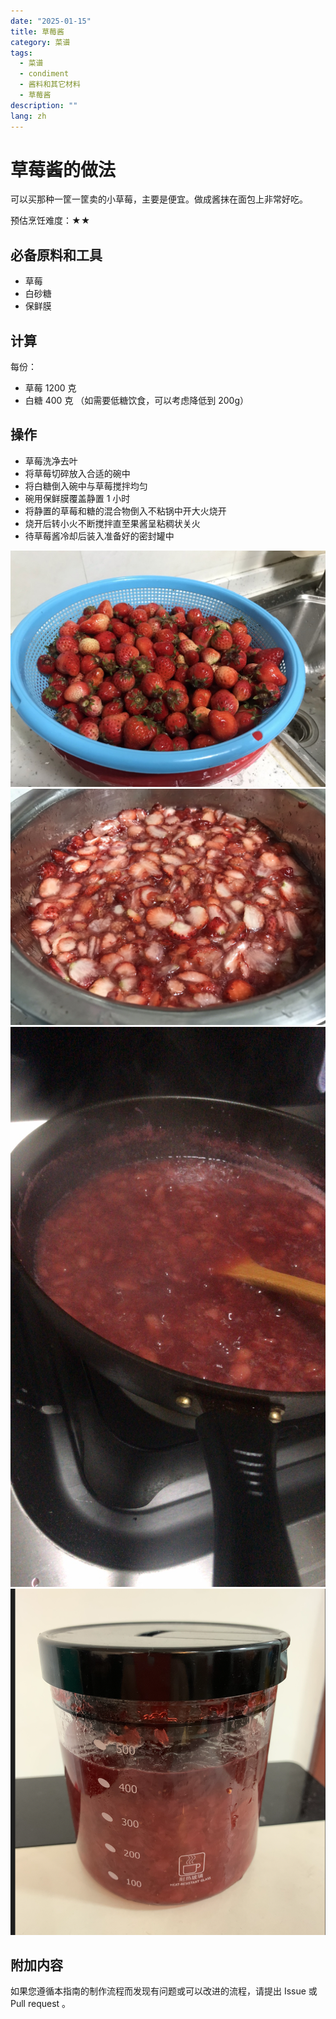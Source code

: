 ```yaml
---
date: "2025-01-15"
title: 草莓酱
category: 菜谱
tags:
  - 菜谱
  - condiment
  - 酱料和其它材料
  - 草莓酱
description: ""
lang: zh
---
```


# 草莓酱的做法

可以买那种一筐一筐卖的小草莓，主要是便宜。做成酱抹在面包上非常好吃。

预估烹饪难度：★★

## 必备原料和工具

- 草莓
- 白砂糖
- 保鲜膜

## 计算

每份：

- 草莓 1200 克
- 白糖 400 克 （如需要低糖饮食，可以考虑降低到 200g）

## 操作

- 草莓洗净去叶
- 将草莓切碎放入合适的碗中
- 将白糖倒入碗中与草莓搅拌均匀
- 碗用保鲜膜覆盖静置 1 小时
- 将静置的草莓和糖的混合物倒入不粘锅中开大火烧开
- 烧开后转小火不断搅拌直至果酱呈粘稠状关火
- 待草莓酱冷却后装入准备好的密封罐中

![洗好的草莓](./洗好的草莓.jpeg)
![混合好的草莓](./混合好的草莓.jpeg)
![熬煮的草莓](./熬煮的草莓.jpeg)
![做好的草莓](./做好的草莓酱.png)

## 附加内容

如果您遵循本指南的制作流程而发现有问题或可以改进的流程，请提出 Issue 或 Pull request 。
